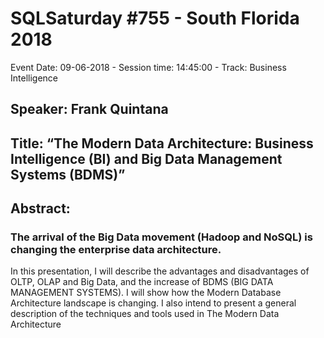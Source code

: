 # SQLSaturday #755 - South Florida 2018
Event Date: 09-06-2018 - Session time: 14:45:00 - Track: Business Intelligence
## Speaker: Frank Quintana
## Title: “The Modern Data Architecture: Business Intelligence (BI) and Big Data Management Systems (BDMS)”
## Abstract:
### The arrival of the Big Data movement (Hadoop and NoSQL) is changing the enterprise data architecture.
In this presentation, I will describe the advantages and disadvantages of OLTP, OLAP and Big Data, and the increase of BDMS (BIG DATA MANAGEMENT SYSTEMS). I will show how the Modern Database Architecture landscape is changing.
I also intend to present a general description of the techniques and tools used in The Modern Data Architecture
